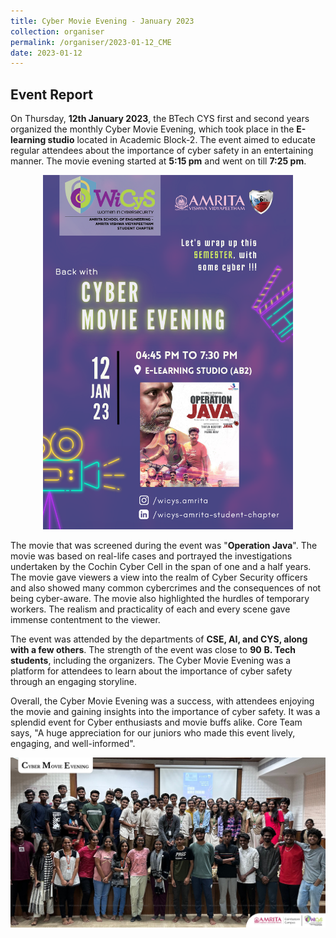 ```yaml
---
title: Cyber Movie Evening - January 2023
collection: organiser
permalink: /organiser/2023-01-12_CME
date: 2023-01-12
---
```


Event Report
-------------
On Thursday, <b>12th January 2023</b>, the BTech CYS first and second years organized the monthly Cyber Movie Evening, which took place in the <b>E-learning studio</b> located in Academic Block-2. The event aimed to educate regular attendees about the importance of cyber safety in an entertaining manner. The movie evening started at <b>5:15 pm</b> and went on till <b>7:25 pm</b>.

<p align = "center">  
<img src ="../images/CME_JAN_2023.png" width=400>
</p>

The movie that was screened during the event was "<b>Operation Java</b>". The movie was based on real-life cases and portrayed the investigations undertaken by the Cochin Cyber Cell in the span of one and a half years. The movie gave viewers a view into the realm of Cyber Security officers and also showed many common cybercrimes and the consequences of not being cyber-aware. The movie also highlighted the hurdles of temporary workers. The realism and practicality of each and every scene gave immense contentment to the viewer.

The event was attended by the departments of **CSE, AI, and CYS, along with a few others**. The strength of the event was close to **90** **B. Tech students**, including the organizers. The Cyber Movie Evening was a platform for attendees to learn about the importance of cyber safety through an engaging storyline.

Overall, the Cyber Movie Evening was a success, with attendees enjoying the movie and gaining insights into the importance of cyber safety. It was a splendid event for Cyber enthusiasts and movie buffs alike. Core Team says, "A huge appreciation for our juniors who made this event lively, engaging, and well-informed".

<p align = "center">  
<img src ="../images/Events/CME_JAN_2023_GP.jpg" width=900>
</p>
